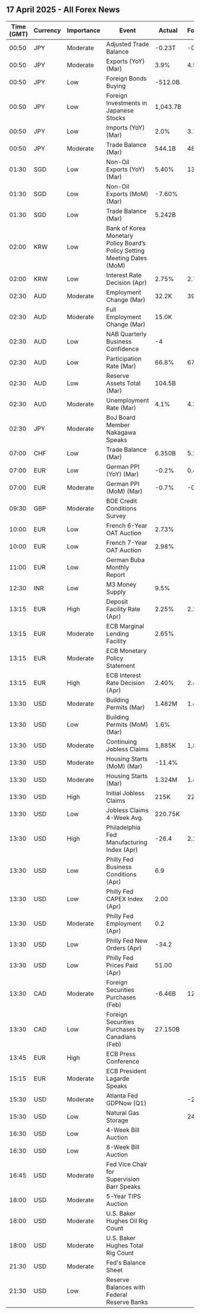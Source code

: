 ## 17 April 2025 - All Forex News

| Time (GMT) | Currency | Importance | Event | Actual | Forecast | Previous |
|------|----------|------------|-------|--------|----------|----------|
| 00:50 | JPY | Moderate | Adjusted Trade Balance | -0.23T | -0.25T | 0.19T |
| 00:50 | JPY | Moderate | Exports (YoY) (Mar) | 3.9% | 4.5% | 11.4% |
| 00:50 | JPY | Low | Foreign Bonds Buying | -512.0B |  | -2,569.9B |
| 00:50 | JPY | Low | Foreign Investments in Japanese Stocks | 1,043.7B |  | 1,783.5B |
| 00:50 | JPY | Low | Imports (YoY) (Mar) | 2.0% | 3.1% | -0.7% |
| 00:50 | JPY | Moderate | Trade Balance (Mar) | 544.1B | 485.3B | 590.5B |
| 01:30 | SGD | Low | Non-Oil Exports (YoY) (Mar) | 5.40% | 13.60% | 7.60% |
| 01:30 | SGD | Low | Non-Oil Exports (MoM) (Mar) | -7.60% |  | 2.60% |
| 01:30 | SGD | Low | Trade Balance (Mar) | 5.242B |  | 6.182B |
| 02:00 | KRW | Low | Bank of Korea Monetary Policy Board’s Policy Setting Meeting Dates (MoM) |  |  |  |
| 02:00 | KRW | Low | Interest Rate Decision (Apr) | 2.75% | 2.75% | 2.75% |
| 02:30 | AUD | Moderate | Employment Change (Mar) | 32.2K | 39.8K | -57.5K |
| 02:30 | AUD | Moderate | Full Employment Change (Mar) | 15.0K |  | -43.9K |
| 02:30 | AUD | Low | NAB Quarterly Business Confidence | -4 |  | -5 |
| 02:30 | AUD | Low | Participation Rate (Mar) | 66.8% | 67.0% | 66.7% |
| 02:30 | AUD | Low | Reserve Assets Total (Mar) | 104.5B |  | 103.7B |
| 02:30 | AUD | Moderate | Unemployment Rate (Mar) | 4.1% | 4.2% | 4.0% |
| 02:30 | JPY | Moderate | BoJ Board Member Nakagawa Speaks |  |  |  |
| 07:00 | CHF | Low | Trade Balance (Mar) | 6.350B | 5.220B | 4.741B |
| 07:00 | EUR | Low | German PPI (YoY) (Mar) | -0.2% | 0.4% | 0.5% |
| 07:00 | EUR | Moderate | German PPI (MoM) (Mar) | -0.7% | -0.1% | -0.1% |
| 09:30 | GBP | Moderate | BOE Credit Conditions Survey |  |  |  |
| 10:00 | EUR | Low | French 6-Year OAT Auction | 2.73% |  | 2.61% |
| 10:00 | EUR | Low | French 7-Year OAT Auction | 2.98% |  | 3.10% |
| 11:00 | EUR | Low | German Buba Monthly Report |  |  |  |
| 12:30 | INR | Low | M3 Money Supply | 9.5% |  | 9.6% |
| 13:15 | EUR | High | Deposit Facility Rate (Apr) | 2.25% | 2.25% | 2.50% |
| 13:15 | EUR | Moderate | ECB Marginal Lending Facility | 2.65% |  | 2.90% |
| 13:15 | EUR | Moderate | ECB Monetary Policy Statement |  |  |  |
| 13:15 | EUR | High | ECB Interest Rate Decision (Apr) | 2.40% | 2.40% | 2.65% |
| 13:30 | USD | Moderate | Building Permits (Mar) | 1.482M | 1.450M | 1.459M |
| 13:30 | USD | Low | Building Permits (MoM) (Mar) | 1.6% |  | -1.0% |
| 13:30 | USD | Moderate | Continuing Jobless Claims | 1,885K | 1,870K | 1,844K |
| 13:30 | USD | Moderate | Housing Starts (MoM) (Mar) | -11.4% |  | 9.8% |
| 13:30 | USD | Moderate | Housing Starts (Mar) | 1.324M | 1.420M | 1.494M |
| 13:30 | USD | High | Initial Jobless Claims | 215K | 225K | 224K |
| 13:30 | USD | Low | Jobless Claims 4-Week Avg. | 220.75K |  | 223.25K |
| 13:30 | USD | High | Philadelphia Fed Manufacturing Index (Apr) | -26.4 | 2.2 | 12.5 |
| 13:30 | USD | Low | Philly Fed Business Conditions (Apr) | 6.9 |  | 5.6 |
| 13:30 | USD | Low | Philly Fed CAPEX Index (Apr) | 2.00 |  | 13.40 |
| 13:30 | USD | Moderate | Philly Fed Employment (Apr) | 0.2 |  | 19.7 |
| 13:30 | USD | Low | Philly Fed New Orders (Apr) | -34.2 |  | 8.7 |
| 13:30 | USD | Low | Philly Fed Prices Paid (Apr) | 51.00 |  | 48.30 |
| 13:30 | CAD | Moderate | Foreign Securities Purchases (Feb) | -6.46B | 12.89B | 7.91B |
| 13:30 | CAD | Low | Foreign Securities Purchases by Canadians (Feb) | 27.150B |  | -3.000B |
| 13:45 | EUR | High | ECB Press Conference |  |  |  |
| 15:15 | EUR | Moderate | ECB President Lagarde Speaks |  |  |  |
| 15:30 | USD | Moderate | Atlanta Fed GDPNow (Q1) |  | -2.2% | -2.2% |
| 15:30 | USD | Low | Natural Gas Storage |  | 24B | 57B |
| 16:30 | USD | Low | 4-Week Bill Auction |  |  | 4.245% |
| 16:30 | USD | Low | 8-Week Bill Auction |  |  | 4.235% |
| 16:45 | USD | Moderate | Fed Vice Chair for Supervision Barr Speaks |  |  |  |
| 18:00 | USD | Moderate | 5-Year TIPS Auction |  |  | 2.121% |
| 18:00 | USD | Moderate | U.S. Baker Hughes Oil Rig Count |  |  | 480 |
| 18:00 | USD | Moderate | U.S. Baker Hughes Total Rig Count |  |  | 583 |
| 21:30 | USD | Moderate | Fed's Balance Sheet |  |  | 6,727B |
| 21:30 | USD | Low | Reserve Balances with Federal Reserve Banks |  |  | 3.484T |

